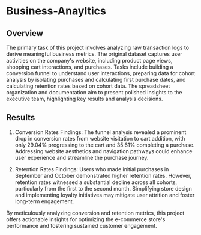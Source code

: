 # Business-Anayltics

## Overview

The primary task of this project involves analyzing raw transaction logs to derive meaningful business metrics. The original dataset captures user activities on the company's website, including product page views, shopping cart interactions, and purchases. Tasks include building a conversion funnel to understand user interactions, preparing data for cohort analysis by isolating purchases and calculating first purchase dates, and calculating retention rates based on cohort data. The spreadsheet organization and documentation aim to present polished insights to the executive team, highlighting key results and analysis decisions.

## Results

1. Conversion Rates Findings: The funnel analysis revealed a prominent drop in conversion rates from website visitation to cart addition, with only 29.04% progressing to the cart and 35.61% completing a purchase. Addressing website aesthetics and navigation pathways could enhance user experience and streamline the purchase journey.

2. Retention Rates Findings: Users who made initial purchases in September and October demonstrated higher retention rates. However, retention rates witnessed a substantial decline across all cohorts, particularly from the first to the second month. Simplifying store design and implementing loyalty initiatives may mitigate user attrition and foster long-term engagement.

By meticulously analyzing conversion and retention metrics, this project offers actionable insights for optimizing the e-commerce store's performance and fostering sustained customer engagement.
